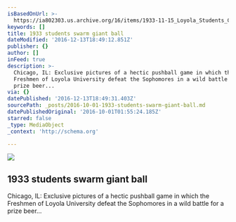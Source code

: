 ```yaml
---
isBasedOnUrl: >-
  https://ia802303.us.archive.org/16/items/1933-11-15_Loyola_Students_Compete_For_Keg/1933-11-15_Loyola_Students_Compete_For_Keg_512kb.mp4
keywords: []
title: 1933 students swarm giant ball
dateModified: '2016-12-13T18:49:12.851Z'
publisher: {}
author: []
inFeed: true
description: >-
  Chicago, IL: Exclusive pictures of a hectic pushball game in which the
  Freshmen of Loyola University defeat the Sophomores in a wild battle for a
  prize beer...
via: {}
datePublished: '2016-12-13T18:49:31.403Z'
sourcePath: _posts/2016-10-01-1933-students-swarm-giant-ball.md
datePublishedOriginal: '2016-10-01T01:55:24.185Z'
starred: false
_type: MediaObject
_context: 'http://schema.org'

---
```

<article style=""><img src="https://imgflo.herokuapp.com/graph/2b2431f8e7ba7b0/45f0e1b260a566d2e7ada150664fe5af/noop.jpg?input=https%3A%2F%2Farchive.org%2Fdownload%2F1933-11-15_Loyola_Students_Compete_For_Keg%2F1933-11-15_Loyola_Students_Compete_For_Keg.thumbs%2F1933-11-15_Loyola_Students_Compete_For_Keg_000005.jpg" /><h1>1933 students swarm giant ball</h1><p>Chicago, IL: Exclusive pictures of a hectic pushball game in which the Freshmen of Loyola University defeat the Sophomores in a wild battle for a prize beer...</p></article>